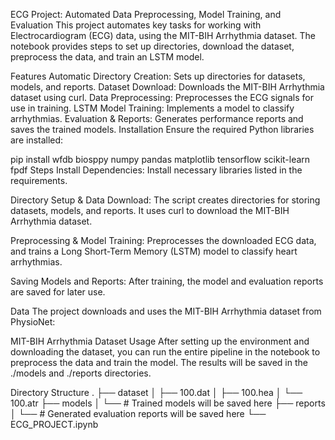 ECG Project: Automated Data Preprocessing, Model Training, and Evaluation
This project automates key tasks for working with Electrocardiogram (ECG) data, using the MIT-BIH Arrhythmia dataset. The notebook provides steps to set up directories, download the dataset, preprocess the data, and train an LSTM model.

Features
Automatic Directory Creation: Sets up directories for datasets, models, and reports.
Dataset Download: Downloads the MIT-BIH Arrhythmia dataset using curl.
Data Preprocessing: Preprocesses the ECG signals for use in training.
LSTM Model Training: Implements a model to classify arrhythmias.
Evaluation & Reports: Generates performance reports and saves the trained models.
Installation
Ensure the required Python libraries are installed:

pip install wfdb biosppy numpy pandas matplotlib tensorflow scikit-learn fpdf
Steps
Install Dependencies: Install necessary libraries listed in the requirements.

Directory Setup & Data Download: The script creates directories for storing datasets, models, and reports. It uses curl to download the MIT-BIH Arrhythmia dataset.

Preprocessing & Model Training: Preprocesses the downloaded ECG data, and trains a Long Short-Term Memory (LSTM) model to classify heart arrhythmias.

Saving Models and Reports: After training, the model and evaluation reports are saved for later use.

Data
The project downloads and uses the MIT-BIH Arrhythmia dataset from PhysioNet:

MIT-BIH Arrhythmia Dataset
Usage
After setting up the environment and downloading the dataset, you can run the entire pipeline in the notebook to preprocess the data and train the model. The results will be saved in the ./models and ./reports directories.

Directory Structure
.
├── dataset
│   ├── 100.dat
│   ├── 100.hea
│   └── 100.atr
├── models
│   └── # Trained models will be saved here
├── reports
│   └── # Generated evaluation reports will be saved here
└── ECG_PROJECT.ipynb
